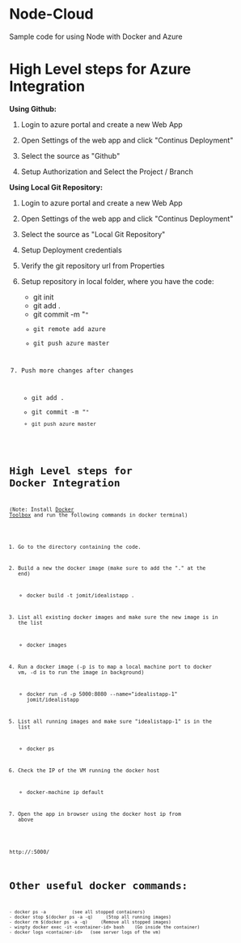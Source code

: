 # Node-Cloud
Sample code for using Node with Docker and Azure

High Level steps for Azure Integration
=================================================================
**Using Github:**

1) Login to azure portal and create a new Web App

2) Open Settings of the web app and click "Continus Deployment"

3) Select the source as "Github"

4) Setup Authorization and Select the Project / Branch

**Using Local Git Repository:**

1) Login to azure portal and create a new Web App

2) Open Settings of the web app and click "Continus Deployment"

3) Select the source as "Local Git Repository"

4) Setup Deployment credentials 

5) Verify the git repository url from Properties

6) Setup repository in local folder, where you have the code:

	- git init
	- git add .
	- git commit -m "<code comments here>"
	- git remote add azure <url of the local git repository which should be displayed in web app properties>
	- git push azure master


7) Push more changes after changes

	- git add .
	- git commit -m "<code comments here>"
	- git push azure master


High Level steps for Docker Integration
====================================================================

(Note: Install [Docker Toolbox](https://www.docker.com/docker-toolbox) and run the following commands in docker terminal)

1) Go to the directory containing the code.

2) Build a new the docker image (make sure to add the "." at the end)

	- docker build -t jomit/idealistapp .

3) List all existing docker images and make sure the new image is in the list

	- docker images
	
4) Run a docker image (-p is to map a local machine port to docker vm, -d is to run the image in background)

	- docker run -d -p 5000:8080 --name="idealistapp-1"  jomit/idealistapp

5) List all running images and make sure "idealistapp-1" is in the list

	- docker ps

6) Check the IP of the VM running the docker host

	- docker-machine ip default
	
7) Open the app in browser using the docker host ip from above

http://<docker host ip>:5000/


Other useful docker commands:
=========================================================================
	- docker ps -a			(see all stopped containers)
	- docker stop $(docker ps -a -q)     (Stop all running images)
	- docker rm $(docker ps -a -q)     (Remove all stopped images)
	- winpty docker exec -it <container-id> bash    (Go inside the container)
	- docker logs <container-id>   (see server logs of the vm)
